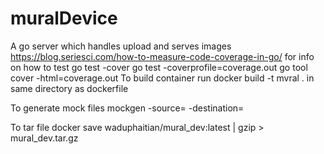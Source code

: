 # muralDevice
A go server which handles upload and serves images
https://blog.seriesci.com/how-to-measure-code-coverage-in-go/ for info on how to test
go test -cover
go test -coverprofile=coverage.out
go tool cover -html=coverage.out
To build container run 
docker build -t mvral .
in same directory as dockerfile


To generate mock files
mockgen -source=<source> -destination=<destination>

To tar file 
docker save waduphaitian/mural_dev:latest | gzip > mural_dev.tar.gz